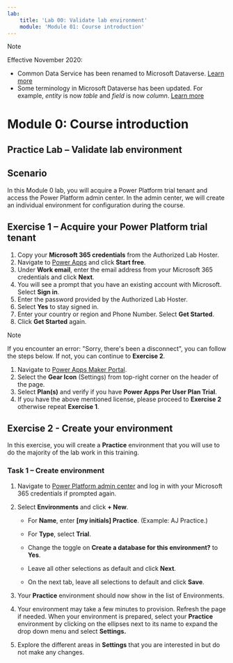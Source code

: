 ```yaml
---
lab:
    title: 'Lab 00: Validate lab environment'
    module: 'Module 01: Course introduction'
---
```



> [!NOTE]
> Effective November 2020:
> - Common Data Service has been renamed to Microsoft Dataverse. [Learn more](https://aka.ms/PAuAppBlog)
> - Some terminology in Microsoft Dataverse has been updated. For example, *entity* is now *table* and *field* is now *column*. [Learn more](https://go.microsoft.com/fwlink/?linkid=2147247)
>


Module 0: Course introduction
=================================

## Practice Lab – Validate lab environment

Scenario
--------

In this Module 0 lab, you will acquire a Power Platform trial tenant and access the Power Platform admin center. In the admin center, we will create an individual environment for configuration during the course.

Exercise 1 – Acquire your Power Platform trial tenant 
------------------------------------------

1. Copy your **Microsoft 365 credentials** from the Authorized Lab Hoster.
2. Navigate to [Power Apps](https://powerapps.microsoft.com/) and click **Start free**.
3. Under **Work email**, enter the email address from your Microsoft 365 credentials and click **Next**.
4. You will see a prompt that you have an existing account with Microsoft. Select **Sign in**.
5. Enter the password provided by the Authorized Lab Hoster. 
6. Select **Yes** to stay signed in.
7. Enter your country or region and Phone Number. Select **Get Started**.
8. Click **Get Started** again.

> [!NOTE]
> If you encounter an error: "Sorry, there's been a disconnect", you can follow the steps below. If not, you can continue to **Exercise 2**.
>
> 1. Navigate to [Power Apps Maker Portal](https://make.powerapps.com).
> 2. Select the **Gear Icon** (Settings) from top-right corner on the header of the page.
>3. Select **Plan(s)** and verify if you have **Power Apps Per User Plan Trial**. 
> 4. If you have the above mentioned license, please proceed to **Exercise 2** otherwise repeat **Exercise 1**.

Exercise 2 - Create your environment 
------------------------------------------

In this exercise, you will create a **Practice** environment that you will use to do the majority of the lab work in this training.

### Task 1 – Create environment

1.  Navigate to [Power Platform admin center](https://admin.Powerplatform.microsoft.com) and log in with your Microsoft 365 credentials if prompted again.

2. Select **Environments** and click **+ New**.

    - For **Name**, enter **[my initials] Practice**. (Example: AJ Practice.)
    
    - For **Type**, select **Trial**.
    
    - Change the toggle on **Create a database for this environment?** to **Yes**.
    
    - Leave all other selections as default and click **Next**.

    - On the next tab, leave all selections to default and click **Save**.

3. Your **Practice** environment should now show in the list of Environments. 

4. Your environment may take a few minutes to provision. Refresh the page if needed. When your environment is prepared, select your **Practice** environment by clicking on the ellipses next to its name to expand the drop down menu and select **Settings.** 

5.  Explore the different areas in **Settings** that you are interested in but do not make any changes. 

